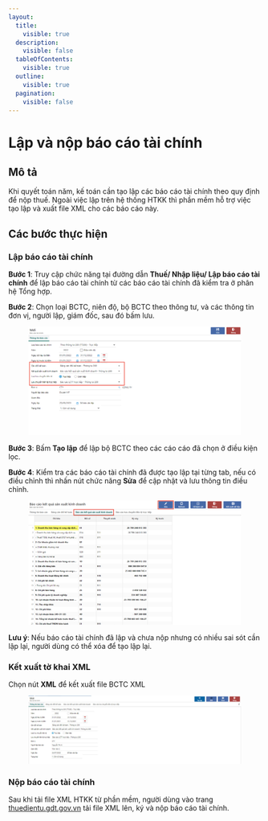 ```yaml
---
layout:
  title:
    visible: true
  description:
    visible: false
  tableOfContents:
    visible: true
  outline:
    visible: true
  pagination:
    visible: false
---
```


# Lập và nộp báo cáo tài chính

## Mô tả

Khi quyết toán năm, kế toán cần tạo lập các báo cáo tài chính theo quy định để nộp thuế. Ngoài việc lập trên hệ thống HTKK thì phần mềm hỗ trợ việc tạo lập và xuất file XML cho các báo cáo này.

## Các bước thực hiện

### Lập báo cáo tài chính

**Bước 1**: Truy cập chức năng tại đường dẫn **Thuế/ Nhập liệu/ Lập báo cáo tài chính** để lập báo cáo tài chính từ các báo cáo tài chính đã kiểm tra ở phân hệ Tổng hợp.

**Bước 2**: Chọn loại BCTC, niên độ, bộ BCTC theo thông tư, và các thông tin đơn vị, người lập, giám đốc, sau đó bấm lưu.

<figure><img src="../.gitbook/assets/image (9).png" alt=""><figcaption></figcaption></figure>

**Bước 3**: Bấm **Tạo lập** để lập bộ BCTC theo các cáo cáo đã chọn ở điều kiện lọc.

**Bước 4**: Kiểm tra các báo cáo tài chính đã được tạo lập tại từng tab, nếu có điều chỉnh thì nhấn nút chức năng **Sửa** để cập nhật và lưu thông tin điều chỉnh.

<figure><img src="../.gitbook/assets/image (10).png" alt=""><figcaption></figcaption></figure>

**Lưu ý**: Nếu báo cáo tài chính đã lập và chưa nộp nhưng có nhiều sai sót cần lập lại, người dùng có thể xóa để tạo lập lại.

### Kết xuất tờ khai XML

Chọn nút **XML** để kết xuất file BCTC XML&#x20;

<figure><img src="../.gitbook/assets/BCTC_1.jpg" alt=""><figcaption></figcaption></figure>

### Nộp báo cáo tài chính

Sau khi tải file XML HTKK từ phần mềm, người dùng vào trang [thuedientu.gdt.gov.vn](https://thuedientu.gdt.gov.vn/) tải file XML lên, ký và nộp báo cáo tài chính.
